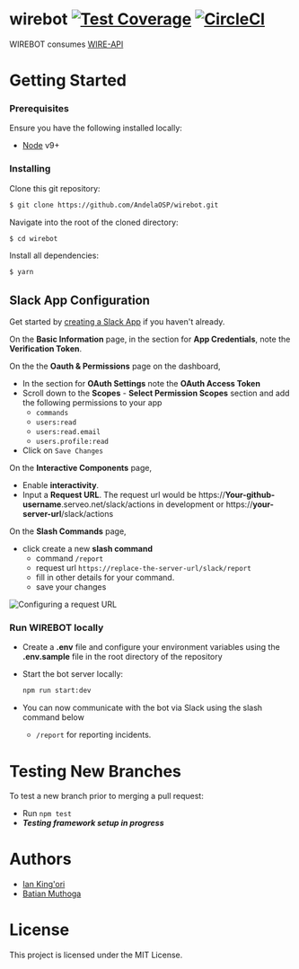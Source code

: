 # wirebot [![Test Coverage](https://api.codeclimate.com/v1/badges/366efe7c8d9494bd82e8/test_coverage)](https://codeclimate.com/github/AndelaOSP/wirebot/test_coverage) [![CircleCI](https://circleci.com/gh/AndelaOSP/wirebot.svg?style=svg)](https://circleci.com/gh/AndelaOSP/wirebot)

WIREBOT consumes [WIRE-API](https://github.com/AndelaOSP/wire-api)

# Getting Started
### Prerequisites
Ensure you have the following installed locally:
- [Node](https://nodejs.org/en/) v9+

### Installing
Clone this git repository:
```sh
$ git clone https://github.com/AndelaOSP/wirebot.git
```
Navigate into the root of the cloned directory:
```sh
$ cd wirebot
```
Install all dependencies:
```sh
$ yarn
```

## Slack App Configuration

Get started by [creating a Slack App](https://api.slack.com/apps/new) if you haven't already.

On the **Basic Information** page, in the section for **App Credentials**, note the **Verification Token**. 

On the the **Oauth & Permissions** page on the dashboard,
- In the section for **OAuth Settings** note the **OAuth Access Token** 
- Scroll down to the **Scopes** - **Select Permission Scopes** section and add the following permissions to your app
  - `commands`
  - `users:read`
  - `users:read.email`
  - `users.profile:read`
- Click on `Save Changes`

On the **Interactive Components** page, 
- Enable **interactivity**.
- Input a **Request URL**. The request url would be https://**Your-github-username**.serveo.net/slack/actions in development or https://**your-server-url**/slack/actions

On the **Slash Commands** page, 
- click create a new **slash command** 
  - command `/report`
  - request url `https://replace-the-server-url/slack/report`
  - fill in other details for your command.
  - save your changes

![Configuring a request URL](https://github.com/slackapi/node-slack-interactive-messages/blob/master/support/interactive-components.gif)


### Run WIREBOT locally
- Create a **.env** file and configure your environment variables using the **.env.sample** file in the root directory of the repository

- Start the bot server locally:
  ```sh
  npm run start:dev
  ```
- You can now communicate with the bot via Slack using the slash command below
  - `/report` for reporting incidents.

# Testing New Branches
To test a new branch prior to merging a pull request:
- Run `npm test`
- **_Testing framework setup in progress_**

# Authors
- [Ian King'ori](https://github.com/andela-ik)
- [Batian Muthoga](https://github.com/bmuthoga)

# License
This project is licensed under the MIT License.
